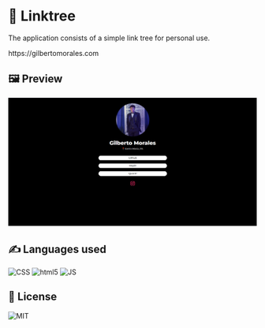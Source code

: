 
# 🌳 Linktree 

The application consists of a simple link tree for personal use.
<p>https://gilbertomorales.com</p>

## 🖼 Preview
<p> <img alt="Web" src="https://github.com/eumorales/eumorales/blob/main/preview/linktree-web.png" /></p>

## ✍ Languages used
<img alt="CSS" src="https://img.shields.io/badge/CSS3-%231572B6.svg?style=flat-square&logo=css3&logoColor=white" /> <img alt="html5" src="https://img.shields.io/badge/-HTML5-E34F26?style=flat-square&logo=html5&logoColor=white" /> <img alt="JS" src="https://img.shields.io/badge/JavaScript-F7DF1E?logo=JavaScript&logoColor=000&style=flat-square" />

## 📄 License
<p> <img alt="MIT" src="https://img.shields.io/badge/license-MIT-blue" /></p>

